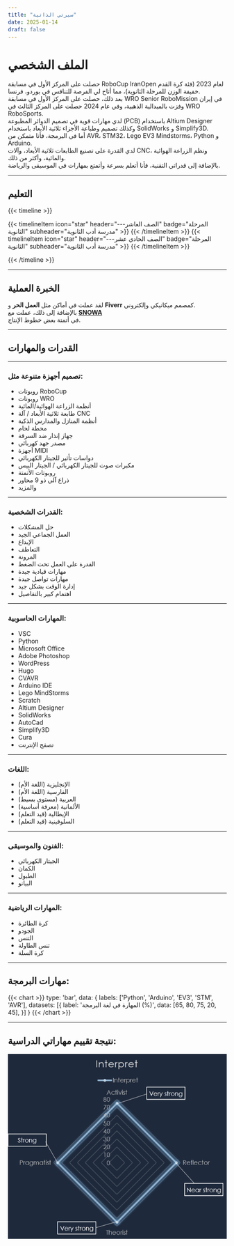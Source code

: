 ```yaml
---
title: "سيرتي الذاتية"
date: 2025-01-14
draft: false
---
```


# الملف الشخصي
حصلت على المركز الأول في مسابقة RoboCup IranOpen لعام 2023 
(فئة كرة القدم خفيفة الوزن للمرحلة الثانوية)، مما أتاح لي الفرصة للتنافس في بوردو، فرنسا.  
بعد ذلك، حصلت على المركز الأول في مسابقة WRO Senior RoboMission في إيران 
وفزت بالميدالية الذهبية، وفي عام 2024 حصلت على المركز الثالث في WRO RoboSports.  
لدي مهارات قوية في تصميم الدوائر المطبوعة (PCB) باستخدام Altium Designer 
وكذلك تصميم وطباعة الأجزاء ثلاثية الأبعاد باستخدام SolidWorks و Simplify3D.  
أما في البرمجة، فأنا متمكن من AVR، STM32، Lego EV3 Mindstorms، Python و Arduino.  
لدي القدرة على تصنيع الطابعات ثلاثية الأبعاد، وآلات CNC، ونظم الزراعة الهوائية والمائية، وأكثر من ذلك.  
بالإضافة إلى قدراتي التقنية، فأنا أتعلم بسرعة وأتمتع بمهارات في الموسيقى والرياضة.

---

## التعليم

{{< timeline >}}

{{< timelineItem icon="star" header="---الصف العاشر" badge="المرحلة الثانوية" subheader="مدرسة أدب الثانوية" >}}
{{< /timelineItem >}}
{{< timelineItem icon="star" header="---الصف الحادي عشر" badge="المرحلة الثانوية" subheader="مدرسة أدب الثانوية" >}}
{{< /timelineItem >}}

{{< /timeline >}}

---

## الخبرة العملية
لقد عملت في أماكن مثل **العمل الحر** و **Fiverr** كمصمم ميكانيكي وإلكتروني.  
بالإضافة إلى ذلك، عملت مع [**SNOWA**](http://localhost:1313/projects/snowa/)  
في أتمتة بعض خطوط الإنتاج.

---

## القدرات والمهارات

---

### تصميم أجهزة متنوعة مثل:
* روبوتات RoboCup
* روبوتات WRO
* أنظمة الزراعة الهوائية/المائية
* طابعة ثلاثية الأبعاد / آلة CNC
* أنظمة المنازل والمدارس الذكية
* محطة لحام
* جهاز إنذار ضد السرقة
* مصدر جهد كهربائي
* أجهزة MIDI
* دواسات تأثير للجيتار الكهربائي
* مكبرات صوت للجيتار الكهربائي / الجيتار البيس
* روبوتات الأتمتة
* ذراع آلي ذو 9 محاور
* والمزيد

---

### القدرات الشخصية:
* حل المشكلات
* العمل الجماعي الجيد
* الإبداع
* التعاطف
* المرونة
* القدرة على العمل تحت الضغط
* مهارات قيادية جيدة
* مهارات تواصل جيدة
* إدارة الوقت بشكل جيد
* اهتمام كبير بالتفاصيل

---

### المهارات الحاسوبية:
* VSC
* Python
* Microsoft Office
* Adobe Photoshop
* WordPress
* Hugo
* CVAVR
* Arduino IDE
* Lego MindStorms
* Scratch
* Altium Designer
* SolidWorks
* AutoCad
* Simplify3D
* Cura
* تصفح الإنترنت

---

### اللغات:
* الإنجليزية (اللغة الأم)
* الفارسية (اللغة الأم)
* العربية (مستوى بسيط)
* الألمانية (معرفة أساسية)
* الإيطالية (قيد التعلم)
* السلوفينية (قيد التعلم)

---

### الفنون والموسيقى:
* الجيتار الكهربائي
* الكمان
* الطبول
* البيانو

---

### المهارات الرياضية:
* كرة الطائرة
* الجودو
* التنس
* تنس الطاولة
* كرة السلة

---

## مهارات البرمجة:
{{< chart >}}
type: 'bar',
data: {
  labels: ['Python', 'Arduino', 'EV3', 'STM', 'AVR'],
  datasets: [{
    label: 'المهارة في لغة البرمجة (%)',
    data: [65, 80, 75, 20, 45],
  }]
}
{{< /chart >}}

---

## نتيجة تقييم مهاراتي الدراسية:
<img class="thumbnailshadow" src="audit.png">
